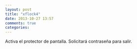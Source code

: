 ```yaml
---
layout: post
title: "xflock4"
date: 2013-10-27 13:57
comments: true
categories: 
---
```

Activa el protector de pantalla. Solicitará contraseña para salir.

